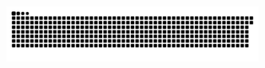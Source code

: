 <picture>
  <source media="(prefers-color-scheme: dark)" srcset="https://raw.githubusercontent.com/MarineHakobyan/MarineHakobyan/259efccff3259cd23e8d5e3ecd666f237c4b00fd/github-contribution-grid-snake-dark.svg" />
  <source media="(prefers-color-scheme: light)" srcset="https://raw.githubusercontent.com/MarineHakobyan/MarineHakobyan/259efccff3259cd23e8d5e3ecd666f237c4b00fd/github-contribution-grid-snake.svg" />
  <img alt="github-snake" src="https://raw.githubusercontent.com/MarineHakobyan/MarineHakobyan/259efccff3259cd23e8d5e3ecd666f237c4b00fd/github-contribution-grid-snake-dark.svg" />
</picture>
